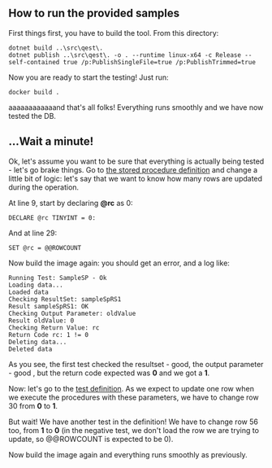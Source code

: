 ## How to run the provided samples

First things first, you have to build the tool.
From this directory:
```
dotnet build ..\src\qest\.
dotnet publish ..\src\qest\. -o . --runtime linux-x64 -c Release --self-contained true /p:PublishSingleFile=true /p:PublishTrimmed=true
```

Now you are ready to start the testing!
Just run:
```
docker build .
```
aaaaaaaaaaaand that's all folks!
Everything runs smoothly and we have now tested the DB.


## ...Wait a minute!
Ok, let's assume you want to be sure that everything is actually being tested - let's go brake things.
Go to [the stored procedure definition](sampleDb/dbo/Stored%20Procedures/SampleSP.sql) and change a little bit of logic: let's say that we want to know how many rows are updated during the operation.

At line 9, start by declaring **@rc** as 0:
```
DECLARE @rc TINYINT = 0:
```

And at line 29:
```
SET @rc = @@ROWCOUNT
```
Now build the image again: you should get an error, and a log like:
```
Running Test: SampleSP - Ok
Loading data...
Loaded data
Checking ResultSet: sampleSpRS1
Result sampleSpRS1: OK
Checking Output Parameter: oldValue
Result oldValue: 0
Checking Return Value: rc
Return Code rc: 1 != 0
Deleting data...
Deleted data
```
As you see, the first test checked the resultset - good, the output parameter - good , but the return code expected was **0** and we got a **1**.

Now: let's go to the [test definition](tests/sampleSp.yml).
As we expect to update one row when we execute the procedures with these parameters, we have to change row 30 from **0** to **1**.

But wait! We have another test in the definition!
We have to change row 56 too, from **1** to **0** (in the negative test, we don't load the row we are trying to update, so @@ROWCOUNT is expected to be 0).

Now build the image again and everything runs smoothly as previously.